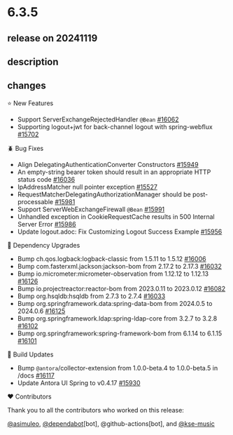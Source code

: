 # 6.3.5

## release on 20241119

## description

## changes

⭐ New Features

* Support ServerExchangeRejectedHandler <code>@Bean</code> <a href="https://github.com/spring-projects/spring-security/issues/16062" data-hovercard-type="issue" data-hovercard-url="/spring-projects/spring-security/issues/16062/hovercard">#16062</a>
* Supporting logout+jwt for back-channel logout with spring-webflux <a href="https://github.com/spring-projects/spring-security/issues/15702" data-hovercard-type="issue" data-hovercard-url="/spring-projects/spring-security/issues/15702/hovercard">#15702</a>

🪲 Bug Fixes

* Align DelegatingAuthenticationConverter Constructors <a href="https://github.com/spring-projects/spring-security/pull/15949" data-hovercard-type="pull_request" data-hovercard-url="/spring-projects/spring-security/pull/15949/hovercard">#15949</a>
* An empty-string bearer token should result in an appropriate HTTP status code <a href="https://github.com/spring-projects/spring-security/issues/16036" data-hovercard-type="issue" data-hovercard-url="/spring-projects/spring-security/issues/16036/hovercard">#16036</a>
* IpAddressMatcher null pointer exception <a href="https://github.com/spring-projects/spring-security/issues/15527" data-hovercard-type="issue" data-hovercard-url="/spring-projects/spring-security/issues/15527/hovercard">#15527</a>
* RequestMatcherDelegatingAuthorizationManager should be post-processable <a href="https://github.com/spring-projects/spring-security/issues/15981" data-hovercard-type="issue" data-hovercard-url="/spring-projects/spring-security/issues/15981/hovercard">#15981</a>
* Support ServerWebExchangeFirewall <code>@Bean</code> <a href="https://github.com/spring-projects/spring-security/issues/15991" data-hovercard-type="issue" data-hovercard-url="/spring-projects/spring-security/issues/15991/hovercard">#15991</a>
* Unhandled exception in CookieRequestCache results in 500 Internal Server Error <a href="https://github.com/spring-projects/spring-security/issues/15986" data-hovercard-type="issue" data-hovercard-url="/spring-projects/spring-security/issues/15986/hovercard">#15986</a>
* Update logout.adoc: Fix Customizing Logout Success Example <a href="https://github.com/spring-projects/spring-security/pull/15956" data-hovercard-type="pull_request" data-hovercard-url="/spring-projects/spring-security/pull/15956/hovercard">#15956</a>

🔨 Dependency Upgrades

* Bump ch.qos.logback:logback-classic from 1.5.11 to 1.5.12 <a href="https://github.com/spring-projects/spring-security/pull/16006" data-hovercard-type="pull_request" data-hovercard-url="/spring-projects/spring-security/pull/16006/hovercard">#16006</a>
* Bump com.fasterxml.jackson:jackson-bom from 2.17.2 to 2.17.3 <a href="https://github.com/spring-projects/spring-security/pull/16032" data-hovercard-type="pull_request" data-hovercard-url="/spring-projects/spring-security/pull/16032/hovercard">#16032</a>
* Bump io.micrometer:micrometer-observation from 1.12.12 to 1.12.13 <a href="https://github.com/spring-projects/spring-security/pull/16126" data-hovercard-type="pull_request" data-hovercard-url="/spring-projects/spring-security/pull/16126/hovercard">#16126</a>
* Bump io.projectreactor:reactor-bom from 2023.0.11 to 2023.0.12 <a href="https://github.com/spring-projects/spring-security/pull/16082" data-hovercard-type="pull_request" data-hovercard-url="/spring-projects/spring-security/pull/16082/hovercard">#16082</a>
* Bump org.hsqldb:hsqldb from 2.7.3 to 2.7.4 <a href="https://github.com/spring-projects/spring-security/pull/16033" data-hovercard-type="pull_request" data-hovercard-url="/spring-projects/spring-security/pull/16033/hovercard">#16033</a>
* Bump org.springframework.data:spring-data-bom from 2024.0.5 to 2024.0.6 <a href="https://github.com/spring-projects/spring-security/pull/16125" data-hovercard-type="pull_request" data-hovercard-url="/spring-projects/spring-security/pull/16125/hovercard">#16125</a>
* Bump org.springframework.ldap:spring-ldap-core from 3.2.7 to 3.2.8 <a href="https://github.com/spring-projects/spring-security/pull/16102" data-hovercard-type="pull_request" data-hovercard-url="/spring-projects/spring-security/pull/16102/hovercard">#16102</a>
* Bump org.springframework:spring-framework-bom from 6.1.14 to 6.1.15 <a href="https://github.com/spring-projects/spring-security/pull/16101" data-hovercard-type="pull_request" data-hovercard-url="/spring-projects/spring-security/pull/16101/hovercard">#16101</a>

🔩 Build Updates

* Bump <code>@antora</code>/collector-extension from 1.0.0-beta.4 to 1.0.0-beta.5 in /docs <a href="https://github.com/spring-projects/spring-security/pull/16117" data-hovercard-type="pull_request" data-hovercard-url="/spring-projects/spring-security/pull/16117/hovercard">#16117</a>
* Update Antora UI Spring to v0.4.17 <a href="https://github.com/spring-projects/spring-security/pull/15930" data-hovercard-type="pull_request" data-hovercard-url="/spring-projects/spring-security/pull/15930/hovercard">#15930</a>

❤️ Contributors

Thank you to all the contributors who worked on this release:

<a class="user-mention notranslate" data-hovercard-type="user" data-hovercard-url="/users/asimuleo/hovercard" data-octo-click="hovercard-link-click" data-octo-dimensions="link_type:self" href="https://github.com/asimuleo">@asimuleo</a>, <a class="user-mention notranslate" data-hovercard-type="organization" data-hovercard-url="/orgs/dependabot/hovercard" data-octo-click="hovercard-link-click" data-octo-dimensions="link_type:self" href="https://github.com/dependabot">@dependabot</a>[bot], @github-actions[bot], and <a class="user-mention notranslate" data-hovercard-type="user" data-hovercard-url="/users/kse-music/hovercard" data-octo-click="hovercard-link-click" data-octo-dimensions="link_type:self" href="https://github.com/kse-music">@kse-music</a>

